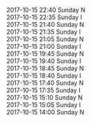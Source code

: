 2017-10-15 22:40 Sunday  N  
2017-10-15 22:35 Sunday  I  
2017-10-15 21:40 Sunday  N  
2017-10-15 21:35 Sunday  I  
2017-10-15 21:05 Sunday  N  
2017-10-15 21:00 Sunday  I  
2017-10-15 19:45 Sunday  N  
2017-10-15 19:40 Sunday  I  
2017-10-15 18:45 Sunday  N  
2017-10-15 18:40 Sunday  I  
2017-10-15 17:40 Sunday  N  
2017-10-15 17:35 Sunday  I  
2017-10-15 15:10 Sunday  N  
2017-10-15 15:05 Sunday  I  
2017-10-15 14:00 Sunday  N  
